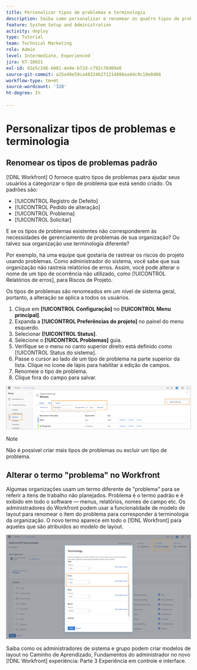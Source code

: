 ```yaml
---
title: Personalizar tipos de problemas e terminologia
description: Saiba como personalizar e renomear os quatro tipos de problemas padrão para atender às necessidades da sua organização.
feature: System Setup and Administration
activity: deploy
type: Tutorial
team: Technical Marketing
role: Admin
level: Intermediate, Experienced
jira: KT-10021
exl-id: d1e5c2d6-b001-4e9e-b72d-c792c70d09e8
source-git-commit: a25a49e59ca483246271214886ea4dc9c10e8d66
workflow-type: tm+mt
source-wordcount: '320'
ht-degree: 1%

---
```


# Personalizar tipos de problemas e terminologia

## Renomear os tipos de problemas padrão

[!DNL Workfront] O fornece quatro tipos de problemas para ajudar seus usuários a categorizar o tipo de problema que está sendo criado. Os padrões são:

* [!UICONTROL Registro de Defeito]
* [!UICONTROL Pedido de alteração]
* [!UICONTROL Problema]
* [!UICONTROL Solicitar]

E se os tipos de problemas existentes não corresponderem às necessidades de gerenciamento de problemas de sua organização? Ou talvez sua organização use terminologia diferente?

Por exemplo, há uma equipe que gostaria de rastrear os riscos do projeto usando problemas. Como administrador do sistema, você sabe que sua organização não rastreia relatórios de erros. Assim, você pode alterar o nome de um tipo de ocorrência não utilizado, como [!UICONTROL Relatórios de erros], para Riscos de Projeto.

Os tipos de problemas são renomeados em um nível de sistema geral, portanto, a alteração se aplica a todos os usuários.

1. Clique em **[!UICONTROL Configuração]** no **[!UICONTROL Menu principal]**.
1. Expanda a **[!UICONTROL Preferências do projeto]** no painel do menu esquerdo.
1. Selecionar **[!UICONTROL Status]**.
1. Selecione o **[!UICONTROL Problemas]** guia.
1. Verifique se o menu no canto superior direito está definido como [!UICONTROL Status do sistema].
1. Passe o cursor ao lado de um tipo de problema na parte superior da lista. Clique no ícone de lápis para habilitar a edição de campos.
1. Renomeie o tipo de problema.
1. Clique fora do campo para salvar.

![[!UICONTROL Problemas] guia do [!UICONTROL Status] página em [!UICONTROL Configuração]](assets/admin-fund-issue-types.png)

>[!NOTE]
>
>Não é possível criar mais tipos de problemas ou excluir um tipo de problema.

<!---
learn more URLs
Customize default issue types
--->

## Alterar o termo &quot;problema&quot; no Workfront

Algumas organizações usam um termo diferente de &quot;problema&quot; para se referir a itens de trabalho não planejados. Problema é o termo padrão e é exibido em todo o software — menus, relatórios, nomes de campo etc.
Os administradores do Workfront podem usar a funcionalidade de modelo de layout para renomear o item do problema para corresponder à terminologia da organização. O novo termo aparece em todo o [!DNL Workfront] para aqueles que são atribuídos ao modelo de layout.

![[!UICONTROL Terminologia] janela com [!UICONTROL Problema] realçado](assets/admin-fund-issue-custom-terminology.png)

<!---
paragraph below needs a hyperlink
--->

Saiba como os administradores de sistema e grupo podem criar modelos de layout no Caminho de Aprendizado, Fundamentos do administrador no novo [!DNL Workfront] experiência: Parte 3 Experiência em controle e interface.

<!---
learn more URLs
Create and manage layout templates
--->

